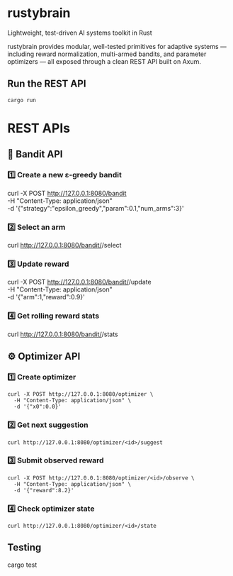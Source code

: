 # rustybrain
Lightweight, test-driven AI systems toolkit in Rust

rustybrain provides modular, well-tested primitives for adaptive systems — including reward normalization, multi-armed bandits, and parameter optimizers — all exposed through a clean REST API built on Axum.

## Run the REST API
`cargo run`

# REST APIs
## 🎯 Bandit API
### 1️⃣ Create a new ε-greedy bandit
curl -X POST http://127.0.0.1:8080/bandit \
  -H "Content-Type: application/json" \
  -d '{"strategy":"epsilon_greedy","param":0.1,"num_arms":3}'

### 2️⃣ Select an arm
curl http://127.0.0.1:8080/bandit/<id>/select

### 3️⃣ Update reward
curl -X POST http://127.0.0.1:8080/bandit/<id>/update \
  -H "Content-Type: application/json" \
  -d '{"arm":1,"reward":0.9}'

### 4️⃣ Get rolling reward stats
curl http://127.0.0.1:8080/bandit/<id>/stats

## ⚙️ Optimizer API
### 1️⃣ Create optimizer
```
curl -X POST http://127.0.0.1:8080/optimizer \
  -H "Content-Type: application/json" \
  -d '{"x0":0.0}'
  ```

### 2️⃣ Get next suggestion
```
curl http://127.0.0.1:8080/optimizer/<id>/suggest
```

### 3️⃣ Submit observed reward
```
curl -X POST http://127.0.0.1:8080/optimizer/<id>/observe \
  -H "Content-Type: application/json" \
  -d '{"reward":8.2}'
```

### 4️⃣ Check optimizer state
```
curl http://127.0.0.1:8080/optimizer/<id>/state
```

## Testing
cargo test
